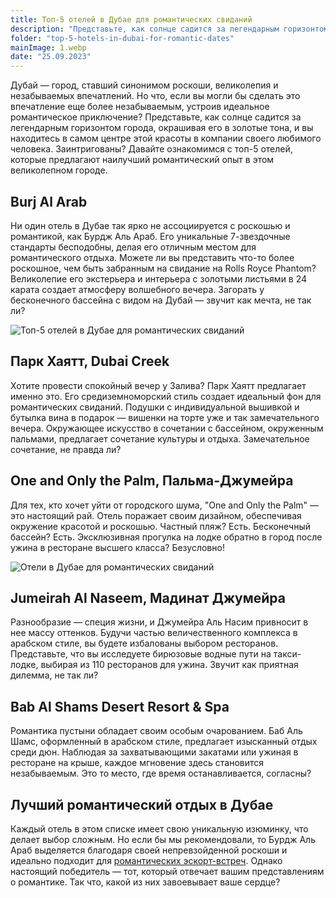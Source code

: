 ```yaml
---
title: Топ-5 отелей в Дубае для романтических свиданий
description: "Представьте, как солнце садится за легендарным горизонтом города, окрашивая его в золотые тона, и вы находитесь в самом центре этой красоты в компании своего любимого человека. Заинтригованы? Давайте ознакомимся с топ-5 отелей, которые предлагают наилучший романтический опыт в этом великолепном городе."
folder: "top-5-hotels-in-dubai-for-romantic-dates"
mainImage: 1.webp
date: "25.09.2023"
---
```

Дубай — город, ставший синонимом роскоши, великолепия и незабываемых впечатлений. Но что, если вы могли бы сделать это впечатление еще более незабываемым, устроив идеальное романтическое приключение? Представьте, как солнце садится за легендарным горизонтом города, окрашивая его в золотые тона, и вы находитесь в самом центре этой красоты в компании своего любимого человека. Заинтригованы? Давайте ознакомимся с топ-5 отелей, которые предлагают наилучший романтический опыт в этом великолепном городе.

## Burj Al Arab

Ни один отель в Дубае так ярко не ассоциируется с роскошью и романтикой, как Бурдж Аль Араб. Его уникальные 7-звездочные стандарты бесподобны, делая его отличным местом для романтического отдыха. Можете ли вы представить что-то более роскошное, чем быть забранным на свидание на Rolls Royce Phantom? Великолепие его экстерьера и интерьера с золотыми листьями в 24 карата создает атмосферу волшебного вечера. Загорать у бесконечного бассейна с видом на Дубай — звучит как мечта, не так ли?

![Топ-5 отелей в Дубае для романтических свиданий](/assets/img/media/top-5-hotels-in-dubai-for-romantic-dates/2.webp "Топ-5 отелей в Дубае для свиданий")

## Парк Хаятт, Dubai Creek

Хотите провести спокойный вечер у Залива? Парк Хаятт предлагает именно это. Его средиземноморский стиль создает идеальный фон для романтических свиданий. Подушки с индивидуальной вышивкой и бутылка вина в подарок — вишенки на торте уже и так замечательного вечера. Окружающее искусство в сочетании с бассейном, окруженным пальмами, предлагает сочетание культуры и отдыха. Замечательное сочетание, не правда ли?

## One and Only the Palm, Пальма-Джумейра

Для тех, кто хочет уйти от городского шума, "One and Only the Palm" — это настоящий рай. Отель поражает своим дизайном, обеспечивая окружение красотой и роскошью. Частный пляж? Есть. Бесконечный бассейн? Есть. Эксклюзивная прогулка на лодке обратно в город после ужина в ресторане высшего класса? Безусловно!

![Отели в Дубае для романтических свиданий](/assets/img/media/top-5-hotels-in-dubai-for-romantic-dates/2.webp "Отели в Дубае для свиданий")

## Jumeirah Al Naseem, Мадинат Джумейра

Разнообразие — специя жизни, и Джумейра Аль Насим привносит в нее массу оттенков. Будучи частью величественного комплекса в арабском стиле, вы будете избалованы выбором ресторанов. Представьте, что вы исследуете бирюзовые водные пути на такси-лодке, выбирая из 110 ресторанов для ужина. Звучит как приятная дилемма, не так ли?

## Bab Al Shams Desert Resort & Spa

Романтика пустыни обладает своим особым очарованием. Баб Аль Шамс, оформленный в арабском стиле, предлагает изысканный отдых среди дюн. Наблюдая за захватывающими закатами или ужиная в ресторане на крыше, каждое мгновение здесь становится незабываемым. Это то место, где время останавливается, согласны?

## Лучший романтический отдых в Дубае

Каждый отель в этом списке имеет свою уникальную изюминку, что делает выбор сложным. Но если бы мы рекомендовали, то Бурдж Аль Араб выделяется благодаря своей непревзойденной роскоши и идеально подходит для <a href="https://mgtimes.ae/ru/services/romantic-escort-meetings" class="menu__link" data-v-f81b9fa1="">романтических эскорт-встреч</a>. Однако настоящий победитель — тот, который отвечает вашим представлениям о романтике. Так что, какой из них завоевывает ваше сердце?












